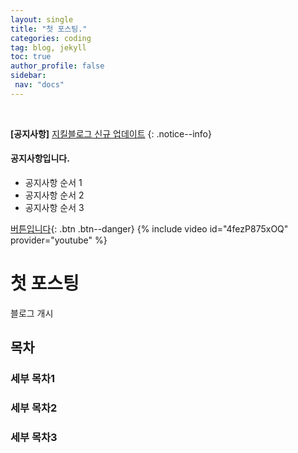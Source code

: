 ```yaml
---
layout: single
title: "첫 포스팅."
categories: coding
tag: blog, jekyll
toc: true
author_profile: false
sidebar:
 nav: "docs"
---
```


<br>

**[공지사항]** [지킬블로그 신규 업데이트](https://tehyoyee.github.io)
{: .notice--info}

<div class="notice--success">
<h4>공지사항입니다.</h4>
<ul>
	<li>공지사항 순서 1</li>
	<li>공지사항 순서 2</li>
	<li>공지사항 순서 3</li>
</ul>
</div>

[버튼입니다](https://google.com){: .btn .btn--danger}
{% include video id="4fezP875xOQ" provider="youtube" %}

# 첫 포스팅
블로그 개시
## 목차
### 세부 목차1
### 세부 목차2
### 세부 목차3

